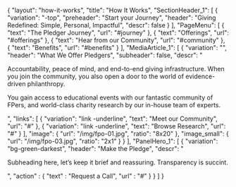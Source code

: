 {
   "layout": "how-it-works",
   "title": "How It Works",
   "SectionHeader_1": [
    {
      "variation": "-top",
      "preheader": "Start your Journey",
      "header": "Giving Redefined: Simple, Personal, Impactful",
      "descr": false
    }
  ],
  "PageMenu": [
    {
      "text": "The Pledger Journey",
      "url": "#journey"
    },
    {
      "text": "Offerings",
      "url": "#offerings"
    },
    {
      "text": "Hear from our Community",
      "url": "#community"
    },
    {
      "text": "Benefits",
      "url": "#benefits"
    }
  ],
  "MediaArticle_1": [
    {
      "variation": "",
      "header": "What We Offer Pledgers",
      "subheader": false,
      "descr": "<p>Accountability, peace of mind, and end-to-end giving infrastructure. When you join the community, you also open a door to the world of evidence-driven philanthropy.</p><p>You gain access to educational events with our fantastic community of FPers, and world-class charity research by our in-house team of experts.</p>",
      "links": [
        {
          "variation": "link -underline",
          "text": "Meet our Community",
          "url": "#"
        },
        {
          "variation": "link -underline",
          "text": "Browse Research",
          "url": "#"
        }
      ],
      "image": {
        "url": "/img/fpo-01.jpg",
        "ratio": "8x20"
      },
      "image_small": {
        "url": "/img/fpo-03.jpg",
        "ratio": "2x1"
      }
    }
  ],
  "PanelHero_1": [
    {
        "variation": "bg-green-darkest",
        "header": "Make the Pledge",
        "descr": "<p>Subheading here, let’s keep it brief and reassuring. Transparency is succint.</p>",
        "action" : {
            "text" : "Request a Call",
            "url" : "#"
        }
    }
  ]
}

